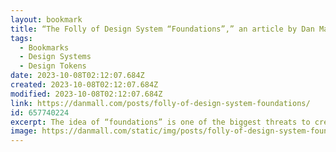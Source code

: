 ```yaml
---
layout: bookmark
title: “The Folly of Design System “Foundations”,” an article by Dan Mall
tags:
  - Bookmarks
  - Design Systems
  - Design Tokens
date: 2023-10-08T02:12:07.684Z
created: 2023-10-08T02:12:07.684Z
modified: 2023-10-08T02:12:07.684Z
link: https://danmall.com/posts/folly-of-design-system-foundations/
id: 657740224
excerpt: The idea of “foundations” is one of the biggest threats to creating a design system people use.
image: https://danmall.com/static/img/posts/folly-of-design-system-foundations/folly-of-design-system-foundations.png
---
```

